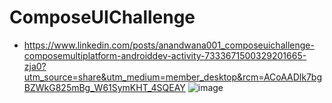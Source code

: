# ComposeUIChallenge
* https://www.linkedin.com/posts/anandwana001_composeuichallenge-composemultiplatform-androiddev-activity-7333671500329201665-zja0?utm_source=share&utm_medium=member_desktop&rcm=ACoAADlk7bgBZWkG825mBg_W61SymKHT_4SQEAY
![image](https://github.com/user-attachments/assets/1c725152-1d09-4c8a-a1ac-c51bab46d5ff)


